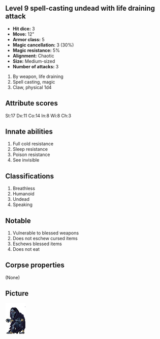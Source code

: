 ## Level 9 spell-casting undead with life draining attack

- **Hit dice:** 3
- **Move:** 12"
- **Armor class:** 5
- **Magic cancellation:** 3 (30%)
- **Magic resistance:** 5%
- **Alignment:** Chaotic
- **Size:** Medium-sized
- **Number of attacks:** 3
1. By weapon, life draining
2. Spell casting, magic
3. Claw, physical 1d4

## Attribute scores

St:17 Dx:11 Co:14 In:8 Wi:8 Ch:3

## Innate abilities

1. Full cold resistance
2. Sleep resistance
3. Poison resistance
4. See invisible

## Classifications

1. Breathless
2. Humanoid
3. Undead
4. Speaking

## Notable

1. Vulnerable to blessed weapons
2. Does not eschew cursed items
3. Eschews blessed items
4. Does not eat

## Corpse properties

(None)

## Picture

![Barrow wight](https://github.com/hyvanmielenpelit/GnollHackTileSet/blob/main/Monsters/barrow_wight/barrow_wight.png?raw=true)
